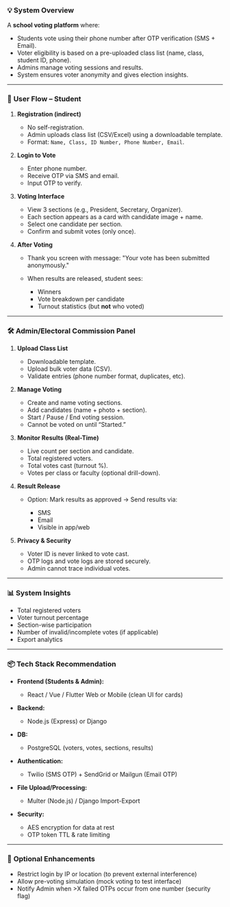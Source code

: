 

### 💡 **System Overview**

A **school voting platform** where:

* Students vote using their phone number after OTP verification (SMS + Email).
* Voter eligibility is based on a pre-uploaded class list (name, class, student ID, phone).
* Admins manage voting sessions and results.
* System ensures voter anonymity and gives election insights.

---

### 🔐 **User Flow – Student**

1. **Registration (indirect)**

   * No self-registration.
   * Admin uploads class list (CSV/Excel) using a downloadable template.
   * Format: `Name, Class, ID Number, Phone Number, Email`.

2. **Login to Vote**

   * Enter phone number.
   * Receive OTP via SMS and email.
   * Input OTP to verify.

3. **Voting Interface**

   * View 3 sections (e.g., President, Secretary, Organizer).
   * Each section appears as a card with candidate image + name.
   * Select one candidate per section.
   * Confirm and submit votes (only once).

4. **After Voting**

   * Thank you screen with message: "Your vote has been submitted anonymously."
   * When results are released, student sees:

     * Winners
     * Vote breakdown per candidate
     * Turnout statistics (but **not** who voted)

---

### 🛠️ **Admin/Electoral Commission Panel**

1. **Upload Class List**

   * Downloadable template.
   * Upload bulk voter data (CSV).
   * Validate entries (phone number format, duplicates, etc).

2. **Manage Voting**

   * Create and name voting sections.
   * Add candidates (name + photo + section).
   * Start / Pause / End voting session.
   * Cannot be voted on until “Started.”

3. **Monitor Results (Real-Time)**

   * Live count per section and candidate.
   * Total registered voters.
   * Total votes cast (turnout %).
   * Votes per class or faculty (optional drill-down).

4. **Result Release**

   * Option: Mark results as approved → Send results via:

     * SMS
     * Email
     * Visible in app/web

5. **Privacy & Security**

   * Voter ID is never linked to vote cast.
   * OTP logs and vote logs are stored securely.
   * Admin cannot trace individual votes.

---

### 📊 **System Insights**

* Total registered voters
* Voter turnout percentage
* Section-wise participation
* Number of invalid/incomplete votes (if applicable)
* Export analytics

---

### 📦 **Tech Stack Recommendation**

* **Frontend (Students & Admin):**

  * React / Vue / Flutter Web or Mobile (clean UI for cards)
* **Backend:**

  * Node.js (Express) or Django
* **DB:**

  * PostgreSQL (voters, votes, sections, results)
* **Authentication:**

  * Twilio (SMS OTP) + SendGrid or Mailgun (Email OTP)
* **File Upload/Processing:**

  * Multer (Node.js) / Django Import-Export
* **Security:**

  * AES encryption for data at rest
  * OTP token TTL & rate limiting

---

### 📝 **Optional Enhancements**

* Restrict login by IP or location (to prevent external interference)
* Allow pre-voting simulation (mock voting to test interface)
* Notify Admin when >X failed OTPs occur from one number (security flag)

